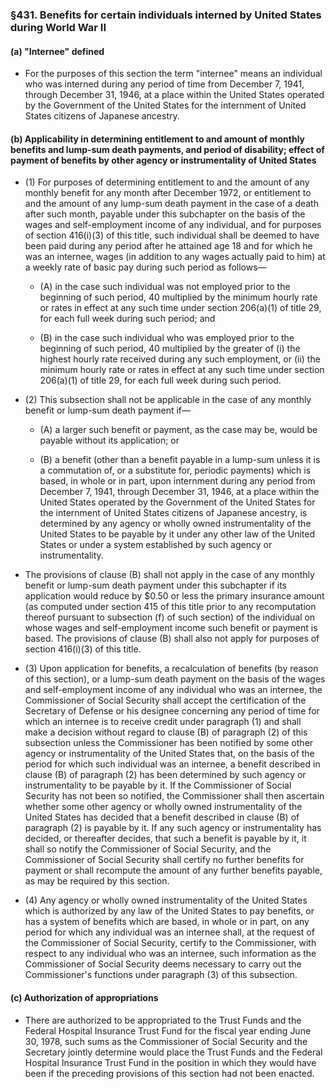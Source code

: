 ### §431. Benefits for certain individuals interned by United States during World War II
#### (a) "Internee" defined
* For the purposes of this section the term "internee" means an individual who was interned during any period of time from December 7, 1941, through December 31, 1946, at a place within the United States operated by the Government of the United States for the internment of United States citizens of Japanese ancestry.

#### (b) Applicability in determining entitlement to and amount of monthly benefits and lump-sum death payments, and period of disability; effect of payment of benefits by other agency or instrumentality of United States
* (1) For purposes of determining entitlement to and the amount of any monthly benefit for any month after December 1972, or entitlement to and the amount of any lump-sum death payment in the case of a death after such month, payable under this subchapter on the basis of the wages and self-employment income of any individual, and for purposes of section 416(i)(3) of this title, such individual shall be deemed to have been paid during any period after he attained age 18 and for which he was an internee, wages (in addition to any wages actually paid to him) at a weekly rate of basic pay during such period as follows—

  * (A) in the case such individual was not employed prior to the beginning of such period, 40 multiplied by the minimum hourly rate or rates in effect at any such time under section 206(a)(1) of title 29, for each full week during such period; and

  * (B) in the case such individual who was employed prior to the beginning of such period, 40 multiplied by the greater of (i) the highest hourly rate received during any such employment, or (ii) the minimum hourly rate or rates in effect at any such time under section 206(a)(1) of title 29, for each full week during such period.


* (2) This subsection shall not be applicable in the case of any monthly benefit or lump-sum death payment if—

  * (A) a larger such benefit or payment, as the case may be, would be payable without its application; or

  * (B) a benefit (other than a benefit payable in a lump-sum unless it is a commutation of, or a substitute for, periodic payments) which is based, in whole or in part, upon internment during any period from December 7, 1941, through December 31, 1946, at a place within the United States operated by the Government of the United States for the internment of United States citizens of Japanese ancestry, is determined by any agency or wholly owned instrumentality of the United States to be payable by it under any other law of the United States or under a system established by such agency or instrumentality.


* The provisions of clause (B) shall not apply in the case of any monthly benefit or lump-sum death payment under this subchapter if its application would reduce by $0.50 or less the primary insurance amount (as computed under section 415 of this title prior to any recomputation thereof pursuant to subsection (f) of such section) of the individual on whose wages and self-employment income such benefit or payment is based. The provisions of clause (B) shall also not apply for purposes of section 416(i)(3) of this title.

* (3) Upon application for benefits, a recalculation of benefits (by reason of this section), or a lump-sum death payment on the basis of the wages and self-employment income of any individual who was an internee, the Commissioner of Social Security shall accept the certification of the Secretary of Defense or his designee concerning any period of time for which an internee is to receive credit under paragraph (1) and shall make a decision without regard to clause (B) of paragraph (2) of this subsection unless the Commissioner has been notified by some other agency or instrumentality of the United States that, on the basis of the period for which such individual was an internee, a benefit described in clause (B) of paragraph (2) has been determined by such agency or instrumentality to be payable by it. If the Commissioner of Social Security has not been so notified, the Commissioner shall then ascertain whether some other agency or wholly owned instrumentality of the United States has decided that a benefit described in clause (B) of paragraph (2) is payable by it. If any such agency or instrumentality has decided, or thereafter decides, that such a benefit is payable by it, it shall so notify the Commissioner of Social Security, and the Commissioner of Social Security shall certify no further benefits for payment or shall recompute the amount of any further benefits payable, as may be required by this section.

* (4) Any agency or wholly owned instrumentality of the United States which is authorized by any law of the United States to pay benefits, or has a system of benefits which are based, in whole or in part, on any period for which any individual was an internee shall, at the request of the Commissioner of Social Security, certify to the Commissioner, with respect to any individual who was an internee, such information as the Commissioner of Social Security deems necessary to carry out the Commissioner's functions under paragraph (3) of this subsection.

#### (c) Authorization of appropriations
* There are authorized to be appropriated to the Trust Funds and the Federal Hospital Insurance Trust Fund for the fiscal year ending June 30, 1978, such sums as the Commissioner of Social Security and the Secretary jointly determine would place the Trust Funds and the Federal Hospital Insurance Trust Fund in the position in which they would have been if the preceding provisions of this section had not been enacted.